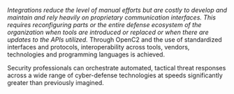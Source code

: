 _Integrations reduce the level of manual efforts but  are costly to develop and
maintain and rely heavily on proprietary communication interfaces. This requires
reconfiguring parts or the entire defense ecosystem of the organization when
tools are introduced or replaced or when there are updates to the APIs
utilized._ Through OpenC2 and the use of standardized interfaces and protocols,
interoperability across tools, vendors, technologies and programming languages
is achieved.

Security professionals can orchestrate automated, tactical threat responses
across a wide range of cyber-defense technologies at speeds significantly
greater than previously imagined.